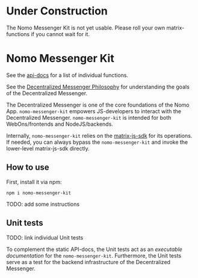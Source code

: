 # Under Construction

The Nomo Messenger Kit is not yet usable.
Please roll your own matrix-functions if you cannot wait for it.

# Nomo Messenger Kit

See the [api-docs](api-docs/modules.md) for a list of individual functions.

See the [Decentralized Messenger Philosophy](https://github.com/nomo-app/nomo-messenger-kit/blob/main/advanced-docs/messenger_philosophy.md) for understanding the goals of the Decentralized Messenger.

The Decentralized Messenger is one of the core foundations of the Nomo App.
`nomo-messenger-kit` empowers JS-developers to interact with the Decentralized Messenger.
`nomo-messenger-kit` is intended for both WebOns/frontends and NodeJS/backends.

Internally, `nomo-messenger-kit` relies on the [matrix-js-sdk](https://www.npmjs.com/package/matrix-js-sdk) for its operations.
If needed, you can always bypass the `nomo-messenger-kit` and invoke the lower-level matrix-js-sdk directly.

## How to use

First, install it via npm:

`npm i nomo-messenger-kit`

TODO: add some instructions

## Unit tests

TODO: link individual Unit tests

To complement the static API-docs, the Unit tests act as an *executable documentation* for the `nomo-messenger-kit`.
Furthermore, the Unit tests serve as a test for the backend infrastructure of the Decentralized Messenger.
